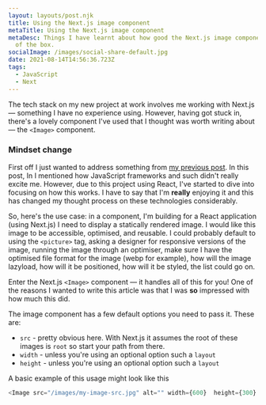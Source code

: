 ```yaml
---
layout: layouts/post.njk
title: Using the Next.js image component
metaTitle: Using the Next.js image component
metaDesc: Things I have learnt about how good the Next.js image component is out
  of the box.
socialImage: /images/social-share-default.jpg
date: 2021-08-14T14:56:36.723Z
tags:
  - JavaScript
  - Next
---
```

The tech stack on my new project at work involves me working with Next.js — something I have no experience using. However, having got stuck in, there's a lovely component I've used that I thought was worth writing about — the `<Image>` component.

<div class="post-note"><h3>Mindset change</h3><p>First off I just wanted to address something from <a href="">my previous post</a>. In this post, In I mentioned how JavaScript frameworks and such didn't really excite me. However, due to this project using React, I've started to dive into focusing on how this works. I have to say that I'm <strong>really</strong> enjoying it and this has changed my thought process on these technologies considerably.</p></div>

So, here's the use case: in a component, I'm building for a React application (using Next.js) I need to display a statically rendered image. I would like this image to be accessible, optimised, and reusable. I could probably default to using the `<picture>` tag, asking a designer for responsive versions of the image, running the image through an optimiser, make sure I have the optimised file format for the image (webp for example), how will the image lazyload, how will it be positioned, how will it be styled, the list could go on.

Enter the Next.js `<Image>` component — it handles all of this for you! One of the reasons I wanted to write this article was that I was <strong>so</strong> impressed with how much this did.

The image component has a few default options you need to pass it. These are:
- `src` - pretty obvious here. With Next.js it assumes the root of these images is `root` so start your path from there.
- `width` - unless you're using an optional option such a `layout`
- `height` - unless you're using an optional option such a `layout`

A basic example of this usage might look like this

```javascript
<Image src="/images/my-image-src.jpg" alt="" width={600}  height={300} />
```


